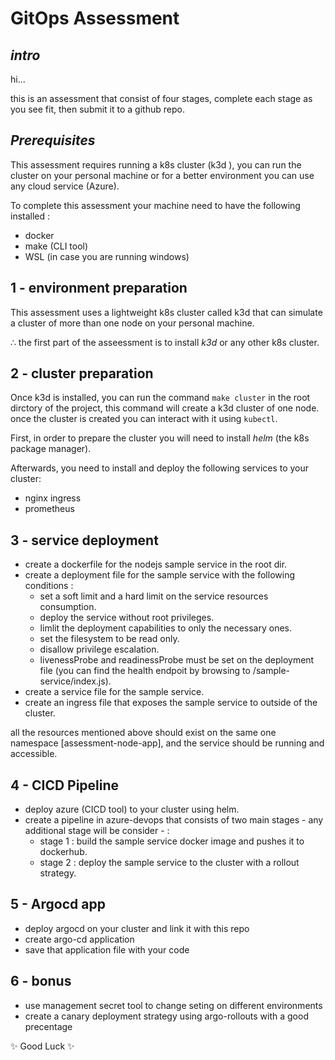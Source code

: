# GitOps Assessment
## _intro_

hi...

this is an assessment that consist of four stages, complete each stage as you see fit, then submit it to a github repo.

## _Prerequisites_

This assessment requires running a k8s cluster (k3d ), you can run the cluster on your personal machine or for a better environment you can use any cloud service (Azure).

To complete this assessment your machine need to have the following installed :

- docker
- make (CLI tool)
- WSL (in case you are running windows)


## 1 - environment preparation

This assessment uses a lightweight k8s cluster called k3d that can simulate a cluster of more than one node on your personal machine. 

∴ the first part of the asseessment is to install _k3d_ or any other k8s cluster.

## 2 - cluster preparation 

Once k3d is installed, you can run the command `make cluster` in the root dirctory of the project, this command will create a k3d cluster of one node. once the cluster is created you can interact with it using `kubectl`.

First, in order to prepare the cluster you will need to install _helm_ (the k8s package manager). 

Afterwards, you need to install and deploy the following services to your cluster: 

- nginx ingress 
- prometheus 

## 3 - service deployment

- create a dockerfile for the nodejs sample service in the root dir.
- create a deployment file for the sample service with the following conditions :
    - set a soft limit and a hard limit on the service resources consumption.
    - deploy the service without root privileges.
    - limlit the deployment capabilities to only the necessary ones.
    - set the filesystem to be read only.
    - disallow privilege escalation.
    - livenessProbe and readinessProbe must be set on the deployment file (you can find the health endpoit by browsing to /sample-service/index.js).
- create a service file for the sample service.
- create an ingress file that exposes the sample service to outside of the cluster.

all the resources mentioned above should exist on the same one namespace [assessment-node-app], and the service should be running and accessible. 

## 4 - CICD Pipeline 

- deploy azure (CICD tool) to your cluster using helm.
- create a pipeline in azure-devops that consists of two main stages - any additional stage will be consider - : 
    - stage 1 : build the sample service docker image and pushes it to dockerhub.
    - stage 2 : deploy the sample service to the cluster with a rollout strategy.

## 5 - Argocd app

- deploy argocd on your cluster and link it with this repo
- create argo-cd application
- save that application file with your code

## 6 - bonus

- use management secret tool to change seting on different environments
- create a canary deployment strategy using argo-rollouts with a good precentage

 ✨ Good Luck ✨
